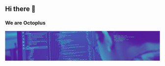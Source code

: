 ## Hi there 👋

### We are Octoplus 

![alt text](https://github.com/Octoplus-tech/.github/blob/main/Cover.PNG)

